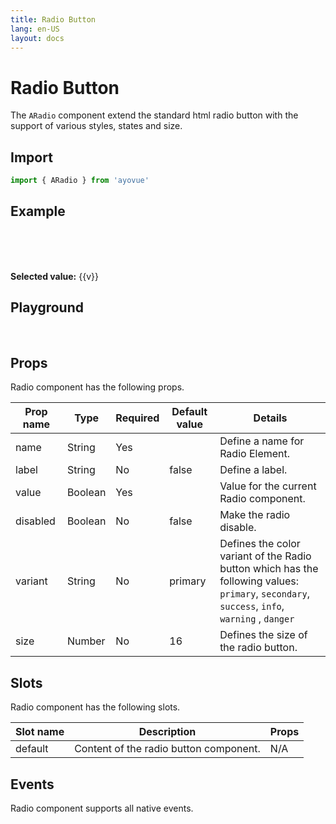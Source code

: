 ```yaml
---
title: Radio Button
lang: en-US
layout: docs
---
```


<script setup lang="ts">
import { ARadio} from '../../src/'
import { ARadioMeta } from '../../src/components/ARadio/ARadio.meta'
import PG from '../../src/playground/PG.vue'
import { ref } from 'vue'
const v=ref('value1');
</script>

# Radio Button

The <code>ARadio</code> component extend the standard html radio button with the support of various styles, states and size.

## Import

```js
import { ARadio } from 'ayovue'
```

## Example

<br/>

<ARadio
  name="name"
  label="option1"
  variant="info"
  value="value1"
  v-model =v
 />
<ARadio
  name="name"
  label="option2"
  variant="info"
  value="value2"
  v-model =v
 />
<ARadio
  name="name"
  label="option3"
  variant="info"
  value="value3"
  v-model =v
 />
<br/><br/>
<b>Selected value:</b> {{v}}

## Playground

<br/>

  <div>
    <PG :comp="ARadio" :comp-meta="ARadioMeta">
      <template #default="{ vModels }">
        <ARadio v-bind="vModels" />
      </template>
    </PG>
  </div>

## Props

Radio component has the following props.

| Prop name | Type    | Required | Default value | Details                                                                                                                                                                                                              |
| --------- | ------- | -------- | ------------- | -------------------------------------------------------------------------------------------------------------------------------------------------------------------------------------------------------------------- |
| name      | String  | Yes      |               | Define a name for Radio Element.                                                                                                                                                                                     |
| label     | String  | No       | false         | Define a label.                                                                                                                                                                                                      |
| value     | Boolean | Yes      |               | Value for the current Radio component.                                                                                                                                                                               |
| disabled  | Boolean | No       | false         | Make the radio disable.                                                                                                                                                                                              |
| variant   | String  | No       | primary       | Defines the color variant of the Radio button which has the following values: <br> <code>primary</code>, <code>secondary</code>, <code>success</code>, <code>info</code>, <code>warning</code> , <code>danger</code> |
| size      | Number  | No       | 16            | Defines the size of the radio button.                                                                                                                                                                                |

## Slots

Radio component has the following slots.

| Slot name | Description                            | Props |
| --------- | -------------------------------------- | ----- |
| default   | Content of the radio button component. | N/A   |

## Events

Radio component supports all native events.
